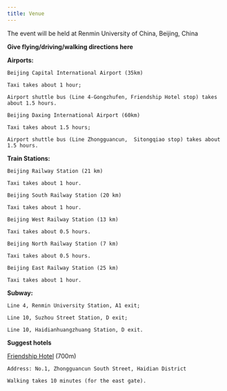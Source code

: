 ```yaml
---
title: Venue
---
```


The event will be held at Renmin University of China, Beijing, China

**Give flying/driving/walking directions here**

<strong>Airports:</strong>

    Beijing Capital International Airport (35km)

    Taxi takes about 1 hour;

    Airport shuttle bus (Line 4-Gongzhufen, Friendship Hotel stop) takes about 1.5 hours.

    Beijing Daxing International Airport (60km)

    Taxi takes about 1.5 hours;

    Airport shuttle bus (Line Zhongguancun,  Sitongqiao stop) takes about 1.5 hours.

<strong>Train Stations:</strong>

    Beijing Railway Station (21 km)

    Taxi takes about 1 hour.

    Beijing South Railway Station (20 km)

    Taxi takes about 1 hour.

    Beijing West Railway Station (13 km)

    Taxi takes about 0.5 hours.

    Beijing North Railway Station (7 km)

    Taxi takes about 0.5 hours.

    Beijing East Railway Station (25 km)

    Taxi takes about 1 hour.
<strong>Subway:</strong>

    Line 4, Renmin University Station, A1 exit;

    Line 10, Suzhou Street Station, D exit;

    Line 10, Haidianhuangzhuang Station, D exit.

**Suggest hotels**

[Friendship Hotel](http://www.bjfriendshiphotel.com/) (700m)

    Address: No.1, Zhongguancun South Street, Haidian District 

    Walking takes 10 minutes (for the east gate).





